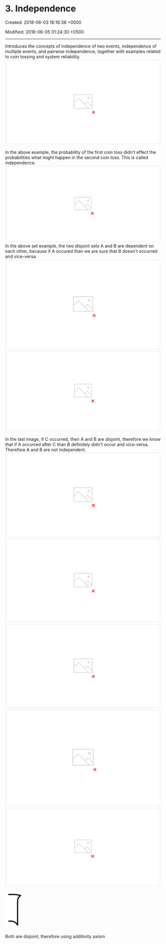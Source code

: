 # 3. Independence

Created: 2018-06-03 18:16:38 +0500

Modified: 2018-06-05 01:24:30 +0500

---

Introduces the concepts of independence of two events, independence of multiple events, and pairwise independence, together with examples related to coin tossing and system reliability.
![image](media/Intro---Syllabus_3.-Independence-image1.png)

In the above example, the probability of the first coin toss didn't effect the probabilities what might happen in the second coin toss. This is called independence.
![image](media/Intro---Syllabus_3.-Independence-image2.png)
In the above set example, the two disjoint sets A and B are dependent on each other, because if A occured than we are sure that B doesn't occurred and vice-versa.
![image](media/Intro---Syllabus_3.-Independence-image3.png)
![image](media/Intro---Syllabus_3.-Independence-image4.png)

In the last image, if C occurred, then A and B are disjoint, therefore we know that if A occurred after C than B definitely didn't occur and vice-versa. Therefore A and B are not independent.
![image](media/Intro---Syllabus_3.-Independence-image5.png)
![image](media/Intro---Syllabus_3.-Independence-image6.png)
![image](media/Intro---Syllabus_3.-Independence-image7.png)
![image](media/Intro---Syllabus_3.-Independence-image8.png)
![image](media/Intro---Syllabus_3.-Independence-image9.png)

![](media/Intro---Syllabus_3.-Independence-image10.png)

Both are disjoint, therefore using additivity axiom
